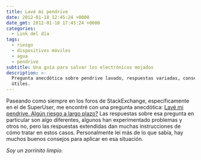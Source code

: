 ```yaml
---
title: Lavé mi pendrive
date: 2012-01-18 12:45:24 +0000
date_gmt: 2012-01-18 17:45:24 +0000
categories:
  - Link del día
tags:
  - riesgo
  - dispositivos móviles
  - agua
  - pendrive
subtitle: Una guía para salvar los electrónicos mojados
description: >-
  Pregunta anecdótica sobre pendrive lavado, respuestas variadas, consejos
  útiles.
---
```



Paseando como siempre en los foros de StackExchange, específicamente en el de SuperUser, me encontré con una pregunta anecdótica: [Lavé mi pendrive. Algún riesgo a largo plazo?](http://superuser.com/questions/372446/i-washed-my-usb-drive-any-long-term-risks) Las respuestas sobre esa pregunta en particular son algo diferentes, algunos han experimentado problemas y otros no, pero las respuestas extendidas dan muchas instrucciones de cómo tratar en estos casos. Personalmente leí más de lo que sabía, hay muchos buenos consejos para aplicar en esa situación.

_Soy un zorrinito limpio._
